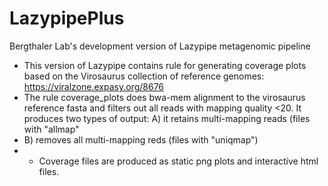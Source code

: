 # LazypipePlus
Bergthaler Lab's development version of Lazypipe metagenomic pipeline

+ This version of Lazypipe contains rule for generating coverage plots based on the Virosaurus collection of reference genomes: https://viralzone.expasy.org/8676
+ The rule coverage_plots does bwa-mem alignment to the virosaurus reference fasta and filters out all reads with mapping quality <20. It produces two types of output: A) it retains multi-mapping reads (files with "allmap"
+ B) removes all multi-mapping reds (files with "uniqmap")
+ + Coverage files are produced as static png plots and interactive html files.
